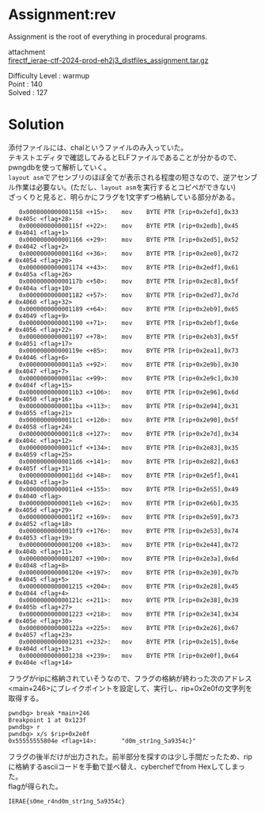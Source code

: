 # Assignment:rev

Assignment is the root of everything in procedural programs.

attachment\
[firectf_ierae-ctf-2024-prod-eh2j3_distfiles_assignment.tar.gz](https://github.com/colza12/ctf_writeup/blob/main/IERAE%20CTF%202024/rev/Assignment/firectf_ierae-ctf-2024-prod-eh2j3_distfiles_assignment.tar.gz)

Difficulty Level : warmup\
Point : 140\
Solved : 127 

# Solution
添付ファイルには、chalというファイルのみ入っていた。\
テキストエディタで確認してみるとELFファイルであることが分かるので、pwngdbを使って解析していく。\
`layout asm`でアセンブリのほぼ全てが表示される程度の短さなので、逆アセンブル作業は必要ない。(ただし、`layout asm`を実行するとコピペができない)\
ざっくりと見ると、明らかにフラグを1文字ずつ格納している部分がある。
```
   0x0000000000001158 <+15>:    mov    BYTE PTR [rip+0x2efd],0x33        # 0x405c <flag+28>
   0x000000000000115f <+22>:    mov    BYTE PTR [rip+0x2edb],0x45        # 0x4041 <flag+1>
   0x0000000000001166 <+29>:    mov    BYTE PTR [rip+0x2ed5],0x52        # 0x4042 <flag+2>
   0x000000000000116d <+36>:    mov    BYTE PTR [rip+0x2ee0],0x72        # 0x4054 <flag+20>
   0x0000000000001174 <+43>:    mov    BYTE PTR [rip+0x2edf],0x61        # 0x405a <flag+26>
   0x000000000000117b <+50>:    mov    BYTE PTR [rip+0x2ec8],0x5f        # 0x404a <flag+10>
   0x0000000000001182 <+57>:    mov    BYTE PTR [rip+0x2ed7],0x7d        # 0x4060 <flag+32>
   0x0000000000001189 <+64>:    mov    BYTE PTR [rip+0x2eb9],0x65        # 0x4049 <flag+9>
   0x0000000000001190 <+71>:    mov    BYTE PTR [rip+0x2ebf],0x6e        # 0x4056 <flag+22>
   0x0000000000001197 <+78>:    mov    BYTE PTR [rip+0x2eb3],0x5f        # 0x4051 <flag+17>
   0x000000000000119e <+85>:    mov    BYTE PTR [rip+0x2ea1],0x73        # 0x4046 <flag+6>
   0x00000000000011a5 <+92>:    mov    BYTE PTR [rip+0x2e9b],0x30        # 0x4047 <flag+7>
   0x00000000000011ac <+99>:    mov    BYTE PTR [rip+0x2e9c],0x30        # 0x404f <flag+15>
   0x00000000000011b3 <+106>:   mov    BYTE PTR [rip+0x2e96],0x6d        # 0x4050 <flag+16>
   0x00000000000011ba <+113>:   mov    BYTE PTR [rip+0x2e94],0x31        # 0x4055 <flag+21>
   0x00000000000011c1 <+120>:   mov    BYTE PTR [rip+0x2e90],0x5f        # 0x4058 <flag+24>
   0x00000000000011c8 <+127>:   mov    BYTE PTR [rip+0x2e7d],0x34        # 0x404c <flag+12>
   0x00000000000011cf <+134>:   mov    BYTE PTR [rip+0x2e83],0x35        # 0x4059 <flag+25>
   0x00000000000011d6 <+141>:   mov    BYTE PTR [rip+0x2e82],0x63        # 0x405f <flag+31>
   0x00000000000011dd <+148>:   mov    BYTE PTR [rip+0x2e5f],0x41        # 0x4043 <flag+3>
   0x00000000000011e4 <+155>:   mov    BYTE PTR [rip+0x2e55],0x49        # 0x4040 <flag>
   0x00000000000011eb <+162>:   mov    BYTE PTR [rip+0x2e6b],0x35        # 0x405d <flag+29>
   0x00000000000011f2 <+169>:   mov    BYTE PTR [rip+0x2e59],0x73        # 0x4052 <flag+18>
   0x00000000000011f9 <+176>:   mov    BYTE PTR [rip+0x2e53],0x74        # 0x4053 <flag+19>
   0x0000000000001200 <+183>:   mov    BYTE PTR [rip+0x2e44],0x72        # 0x404b <flag+11>
   0x0000000000001207 <+190>:   mov    BYTE PTR [rip+0x2e3a],0x6d        # 0x4048 <flag+8>
   0x000000000000120e <+197>:   mov    BYTE PTR [rip+0x2e30],0x7b        # 0x4045 <flag+5>
   0x0000000000001215 <+204>:   mov    BYTE PTR [rip+0x2e28],0x45        # 0x4044 <flag+4>
   0x000000000000121c <+211>:   mov    BYTE PTR [rip+0x2e38],0x39        # 0x405b <flag+27>
   0x0000000000001223 <+218>:   mov    BYTE PTR [rip+0x2e34],0x34        # 0x405e <flag+30>
   0x000000000000122a <+225>:   mov    BYTE PTR [rip+0x2e26],0x67        # 0x4057 <flag+23>
   0x0000000000001231 <+232>:   mov    BYTE PTR [rip+0x2e15],0x6e        # 0x404d <flag+13>
   0x0000000000001238 <+239>:   mov    BYTE PTR [rip+0x2e0f],0x64        # 0x404e <flag+14>
```
フラグがripに格納されていそうなので、フラグの格納が終わった次のアドレス<main+246>にブレイクポイントを設定して、実行し、rip+0x2e0fの文字列を取得する。
```
pwndbg> break *main+246
Breakpoint 1 at 0x123f
pwndbg> r
pwndbg> x/s $rip+0x2e0f
0x55555555804e <flag+14>:       "d0m_str1ng_5a9354c}"
```
フラグの後半だけが出力された。前半部分を探すのは少し手間だったため、ripに格納するasciiコードを手動で並べ替え、cyberchefでfrom Hexしてしまった。\
flagが得られた。

`IERAE{s0me_r4nd0m_str1ng_5a9354c}`
